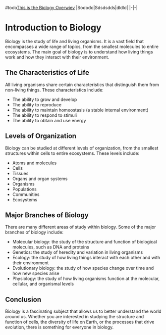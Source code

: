 #todo[This is the Biology Overwiev](./Microbiology/Microbiology.md)
|Sododo|Sdsdsdds|dldld|
|-|-|


# Introduction to Biology

Biology is the study of life and living organisms. It is a vast field that encompasses a wide range of topics, from the smallest molecules to entire ecosystems. The main goal of biology is to understand how living things work and how they interact with their environment.

## The Characteristics of Life

All living organisms share certain characteristics that distinguish them from non-living things. These characteristics include:

- The ability to grow and develop
- The ability to reproduce
- The ability to maintain homeostasis (a stable internal environment)
- The ability to respond to stimuli
- The ability to obtain and use energy

## Levels of Organization

Biology can be studied at different levels of organization, from the smallest structures within cells to entire ecosystems. These levels include:

- Atoms and molecules
- Cells
- Tissues
- Organs and organ systems
- Organisms
- Populations
- Communities
- Ecosystems

## Major Branches of Biology

There are many different areas of study within biology. Some of the major branches of biology include:

- Molecular biology: the study of the structure and function of biological molecules, such as DNA and proteins
- Genetics: the study of heredity and variation in living organisms
- Ecology: the study of how living things interact with each other and with their environment
- Evolutionary biology: the study of how species change over time and how new species arise
- Physiology: the study of how living organisms function at the molecular, cellular, and organismal levels

## Conclusion

Biology is a fascinating subject that allows us to better understand the world around us. Whether you are interested in studying the structure and function of cells, the diversity of life on Earth, or the processes that drive evolution, there is something for everyone in biology.

